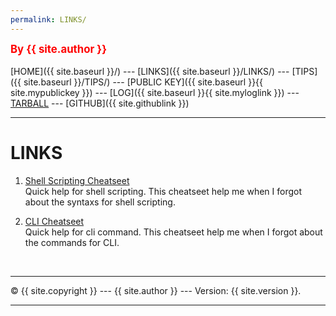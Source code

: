 ```yaml
---
permalink: LINKS/
---
```

<span style="color:red; font-weight:bold; font-size:larger;">By {{ site.author }}</span>
<br><br>
[HOME]({{ site.baseurl }}/) ---
[LINKS]({{ site.baseurl }}/LINKS/) ---
[TIPS]({{ site.baseurl }}/TIPS/) ---
[PUBLIC KEY]({{ site.baseurl }}{{ site.mypublickey }}) ---
[LOG]({{ site.baseurl }}{{ site.myloglink }}) ---
[TARBALL](SandBox/cbkadal.tar.xz) ---
[GITHUB]({{ site.githublink }})
<br>
<hr>

# LINKS
1. [Shell Scripting Cheatseet](https://devhints.io/bash)<br>
Quick help for shell scripting.
This cheatseet help me when I forgot about the syntaxs for shell scripting.


2. [CLI Cheatseet ](https://www.cheatography.com/davechild/cheat-sheets/linux-command-line/)<br>
Quick help for cli command. 
This cheatseet help me when I forgot about the commands for CLI.

<br>
<hr>
&copy; {{ site.copyright }} --- {{ site.author }} --- Version: {{ site.version }}.
<hr>
<br>
